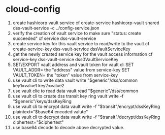 # cloud-config

1. create hashicorp vault service
 cf create-service hashicorp-vault shared dss-vault-service -c ../config-service.json
2. verify the creation of vault service to make sure "status:    create succeeded"
 cf service dss-vault-service
3. create service key for this vault service to read/write to the vault
  cf create-service-key dss-vault-service dssVaultServiceKey 
4. get the newly created service key for the vault access information
  cf service-key dss-vault-service dss0VaultServiceKey
5. SET/EXPORT vault address and vault token for vault cli
   SET VAULT_ADDR= the "address" value from service-key
   SET VAULT_TOKEN= the "token" value from service-key
6. use vault cli to write data
  vault write "$generic"/dss/common key1=value1 key2=value2
7. use vault clie to read data
  vault read "$generic"/dss/common
8. use vault cli to create dss transit key ring
  vault write -f "$generic"/keys/dssKeyRing
9. use vault cli to encrypt data
  vault write -f "$transit"/encrypt/dssKeyRing plaintext="$base64 encoded valute"
10. use vault cli to decrypt data
 vault write -f "$transit"/decrypt/dssKeyRing ciphertext="$ciphertest"
11. use base64 decode to decode above decrypted value.
